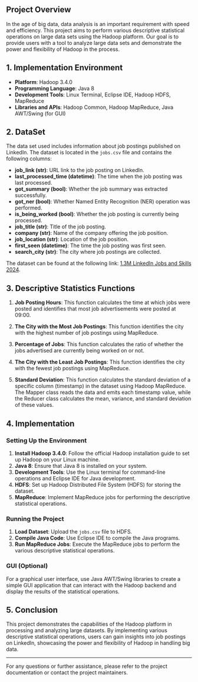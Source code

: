 ## Project Overview

In the age of big data, data analysis is an important requirement with speed and efficiency. This project aims to perform various descriptive statistical operations on large data sets using the Hadoop platform. Our goal is to provide users with a tool to analyze large data sets and demonstrate the power and flexibility of Hadoop in the process.

## 1. Implementation Environment

- **Platform**: Hadoop 3.4.0
- **Programming Language**: Java 8
- **Development Tools**: Linux Terminal, Eclipse IDE, Hadoop HDFS, MapReduce
- **Libraries and APIs**: Hadoop Common, Hadoop MapReduce, Java AWT/Swing (for GUI)

## 2. DataSet

The data set used includes information about job postings published on LinkedIn. The dataset is located in the `jobs.csv` file and contains the following columns:

- **job_link (str)**: URL link to the job posting on LinkedIn.
- **last_processed_time (datetime)**: The time when the job posting was last processed.
- **got_summary (bool)**: Whether the job summary was extracted successfully.
- **got_ner (bool)**: Whether Named Entity Recognition (NER) operation was performed.
- **is_being_worked (bool)**: Whether the job posting is currently being processed.
- **job_title (str)**: Title of the job posting.
- **company (str)**: Name of the company offering the job position.
- **job_location (str)**: Location of the job position.
- **first_seen (datetime)**: The time the job posting was first seen.
- **search_city (str)**: The city where job postings are collected.

The dataset can be found at the following link: [1.3M LinkedIn Jobs and Skills 2024](https://www.kaggle.com/datasets/asaniczka/1-3m-linkedin-jobs-and-skills-2024?resource=download&select=linkedin_job_postings.csv).

## 3. Descriptive Statistics Functions

1. **Job Posting Hours**: This function calculates the time at which jobs were posted and identifies that most job advertisements were posted at 09:00.

2. **The City with the Most Job Postings**: This function identifies the city with the highest number of job postings using MapReduce.

3. **Percentage of Jobs**: This function calculates the ratio of whether the jobs advertised are currently being worked on or not.

4. **The City with the Least Job Postings**: This function identifies the city with the fewest job postings using MapReduce.

5. **Standard Deviation**: This function calculates the standard deviation of a specific column (timestamp) in the dataset using Hadoop MapReduce. The Mapper class reads the data and emits each timestamp value, while the Reducer class calculates the mean, variance, and standard deviation of these values.

## 4. Implementation

### Setting Up the Environment

1. **Install Hadoop 3.4.0**: Follow the official Hadoop installation guide to set up Hadoop on your Linux machine.
2. **Java 8**: Ensure that Java 8 is installed on your system.
3. **Development Tools**: Use the Linux terminal for command-line operations and Eclipse IDE for Java development.
4. **HDFS**: Set up Hadoop Distributed File System (HDFS) for storing the dataset.
5. **MapReduce**: Implement MapReduce jobs for performing the descriptive statistical operations.

### Running the Project

1. **Load Dataset**: Upload the `jobs.csv` file to HDFS.
2. **Compile Java Code**: Use Eclipse IDE to compile the Java programs.
3. **Run MapReduce Jobs**: Execute the MapReduce jobs to perform the various descriptive statistical operations.

### GUI (Optional)

For a graphical user interface, use Java AWT/Swing libraries to create a simple GUI application that can interact with the Hadoop backend and display the results of the statistical operations.

## 5. Conclusion

This project demonstrates the capabilities of the Hadoop platform in processing and analyzing large datasets. By implementing various descriptive statistical operations, users can gain insights into job postings on LinkedIn, showcasing the power and flexibility of Hadoop in handling big data.

---

For any questions or further assistance, please refer to the project documentation or contact the project maintainers.
